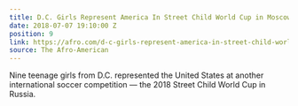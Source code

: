 ```yaml
---
title: D.C. Girls Represent America In Street Child World Cup in Moscow
date: 2018-07-07 19:10:00 Z
position: 9
link: https://afro.com/d-c-girls-represent-america-in-street-child-world-cup-in-moscow/
source: The Afro-American
---
```


Nine teenage girls from D.C. represented the United States at another international soccer competition —  the 2018 Street Child World Cup in Russia.